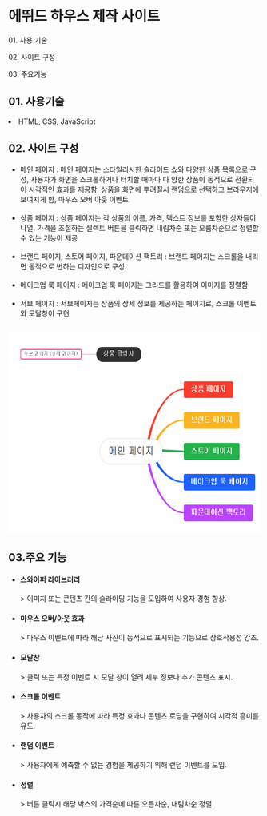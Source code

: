 <h1>에뛰드 하우스 제작 사이트</h1>
<p>
  01. 사용 기술
</p>
<p>
  02. 사이트 구성
</p>
<p>
  03. 주요기능
</p>
<div>
  <h2>01. 사용기술</h2>
  <li>HTML, CSS, JavaScript</p> 
</div>
<div>
  <h2>02. 사이트 구성</h2>
  <ul>
    <li>
      메인 페이지 : 메인 페이지는 스타일리시한 슬라이드 쇼와 다양한 상품 목록으로 구성, 사용자가 화면을 스크롤하거나 터치할 때마다 다
      양한 상품이 동적으로 전환되어 시각적인 효과를 제공함, 상품을 화면에 뿌려질시 랜덤으로 선택하고 브라우저에 보여지게 함, 마우스
      오버 아웃 이벤트
    </li>
    <br/>
    <li>
      상품 페이지 : 상품 페이지는 각 상품의 이름, 가격, 텍스트 정보를 포함한 상자들이 나열. 가격을 조절하는 셀렉트 버튼을 클릭하면 내림차순 또는 오름차순으로 정렬할 수 있는 기능이 제공
    </li>
    <br/>
    <li>
      브랜드 페이지, 스토어 페이지, 파운데이션 팩토리 : 브랜드 페이지는 스크롤을 내리면 동적으로 변하는 디자인으로 구성.
    </li>
    <br/>
    <li>
      메이크업 룩 페이지 : 메이크업 룩 페이지는 그리드를 활용하여 이미지를 정렬함
    </li>
    <br/>
    <li>
      서브 페이지 : 서브페이지는 상품의 상세 정보를 제공하는 페이지로, 스크롤 이벤트와 모달창이 구현
    </li>
  </ul>
  <br />
  <img style="width : 600px; height : 400px" src ="https://raw.githubusercontent.com/ogreencakeo/Etude-Project/main/etude/page.png" />
  <br />
</div>
<div>
  <h2>03.주요 기능</h2>
  <ul>
    <li>
      <h4>스와이퍼 라이브러리</h4>
      > 이미지 또는 콘텐츠 간의 슬라이딩 기능을 도입하여 사용자 경험 향상.
    </li>
    <li>
      <h4>마우스 오버/아웃 효과</h4>
      > 마우스 이벤트에 따라 해당 사진이 동적으로 표시되는 기능으로 상호작용성 강조.
    </li>
    <li>
      <h4>모달창</h4>
      > 클릭 또는 특정 이벤트 시 모달 창이 열려 세부 정보나 추가 콘텐츠 표시.
    </li>
    <li>
      <h4>스크롤 이벤트</h4>
      > 사용자의 스크롤 동작에 따라 특정 효과나 콘텐츠 로딩을 구현하여 시각적 흥미를 유도.
    </li>
    <li>
      <h4>랜덤 이벤트</h4>
      > 사용자에게 예측할 수 없는 경험을 제공하기 위해 랜덤 이벤트를 도입.
    </li>
    <li>
      <h4>정렬</h4>
      >  버튼 클릭시 해당 박스의 가격순에 따른 오름차순, 내림차순 정렬.
    </li>
  </ul>
  
</div>

